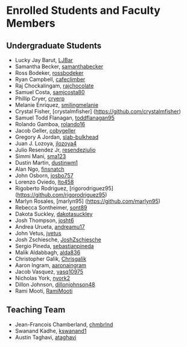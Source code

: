 Enrolled Students and Faculty Members
=====================================


Undergraduate Students
----------------------

* Lucky Jay Barut, [LJBar](https://github.com/LJBar)
* Samantha Becker, [samanthabecker](https://github.com/samanthabecker)
* Ross Bodeker, [rossbodeker](https://github.com/rossbodeker)
* Ryan Campbell, [cafeclimber](https://github.com/cafeclimber)
* Raj Chockalingam, [rajchocolate](https://github.com/rajchocolate)
* Samuel Costa, [samjcosta80](https://github/samjcosta80)
* Phillip Cryer, [cryerp](https://github.com/cryerp)
* Melanie Enriquez, [smilingmelanie](https://github.com/smilingmelanie)
* Crystal Fisher, [crystalmfisher] (https://github.com/crystalmfisher)
* Samuel Todd Flanagan, [toddflanagan95](https://github.com/toddflan)
* Rolando Gamboa, [rolando16](https://github.com/rolandog16)
* Jacob Geller, [cobygeller](https://github.com/cobygeller)
* Gregory A Jordan, [slab-bulkhead](https://github.com/slab-bulkhead)
* Juan J. Lozoya, [jlozoya4](https://github.com/jlozoya4)
* Julio Resendez Jr, [resendezjulio](https://github.com/resendezjulio)
* Simmi Mani, [sma123](https://github.com/sma123)
* Dustin Martin, [dustinwm1](https://github/dustinmartin)
* Alan Ngo, [finsnatch](https:/github.com/finsnatch)
* John Osborn, [josbo757](https://github.com/josbo757)
* Lorenzo Oviedo, [lto458](https://github.com/lto458)
* Rigoberto Rodriguez, [rigorodriguez95] (https://github.com/rigorodriguez95)
* Marlyn Rosales, [marlyn95] (https://github.com/marlyn95) 
* Rebecca Sontheimer, [sont89](https://github.com/sont89)
* Dakota Suckley, [dakotasuckley](https://github/dakotasuckley)
* Josh Thompson, [josht6](https://github.com/josht6)
* Andrea Urueta, [andreamu17](https://github.com/andreamu17)
* John Vetus, [jvetus](https://github.com/jvetus)
* Josh Zschiesche, [JoshZschiesche](https://github.com/JoshZschiesche)
* Sergio Pineda, [sebastianpineda](https://github.com/sebastianpineda)
* Malik Aldabbagh, [alda836](https://github.com/alda836)
* Christopher Galik, [Chrisgalik](https://github.com/Chrisgalik)
* Aaron Ingram, [aaronaingram](https://github.com/aaronaingram)
* Jacob Vasquez, [vasq10975](https://github.com/vasq10975)
* Nicholas York, [nyork2](https://github.com/nyork2)
* Dillon Johnson, [dillonjohnson48](https://github.com/dillonjohnson48)
* Rami Mooti, [RamiMooti](https://github.com/RamiMooti)

Teaching Team
-------------

* Jean-Francois Chamberland, [chmbrlnd](https://github.com/chmbrlnd)
* Swanand Kadhe, [kswanand1](https://github.com/Swanand-Kadhe)
* Austin Taghavi, [ataghavi](https://github.com/ATaghavi)
